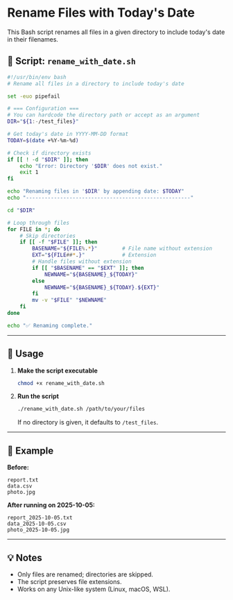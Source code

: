 # Rename Files with Today's Date

This Bash script renames all files in a given directory to include today's date in their filenames.

## 🧩 Script: `rename_with_date.sh`

```bash
#!/usr/bin/env bash
# Rename all files in a directory to include today's date

set -euo pipefail

# === Configuration ===
# You can hardcode the directory path or accept as an argument
DIR="${1:-/test_files}"

# Get today's date in YYYY-MM-DD format
TODAY=$(date +%Y-%m-%d)

# Check if directory exists
if [[ ! -d "$DIR" ]]; then
    echo "Error: Directory '$DIR' does not exist."
    exit 1
fi

echo "Renaming files in '$DIR' by appending date: $TODAY"
echo "-----------------------------------------------------"

cd "$DIR"

# Loop through files
for FILE in *; do
    # Skip directories
    if [[ -f "$FILE" ]]; then
        BASENAME="${FILE%.*}"        # File name without extension
        EXT="${FILE##*.}"            # Extension
        # Handle files without extension
        if [[ "$BASENAME" == "$EXT" ]]; then
            NEWNAME="${BASENAME}_${TODAY}"
        else
            NEWNAME="${BASENAME}_${TODAY}.${EXT}"
        fi
        mv -v "$FILE" "$NEWNAME"
    fi
done

echo "✅ Renaming complete."
```

---

## 📘 Usage

1. **Make the script executable**
   ```bash
   chmod +x rename_with_date.sh
   ```

2. **Run the script**
   ```bash
   ./rename_with_date.sh /path/to/your/files
   ```

   If no directory is given, it defaults to `/test_files`.

---

## 🧪 Example

**Before:**
```
report.txt
data.csv
photo.jpg
```

**After running on 2025-10-05:**
```
report_2025-10-05.txt
data_2025-10-05.csv
photo_2025-10-05.jpg
```

---

## 💡 Notes
- Only files are renamed; directories are skipped.
- The script preserves file extensions.
- Works on any Unix-like system (Linux, macOS, WSL).

